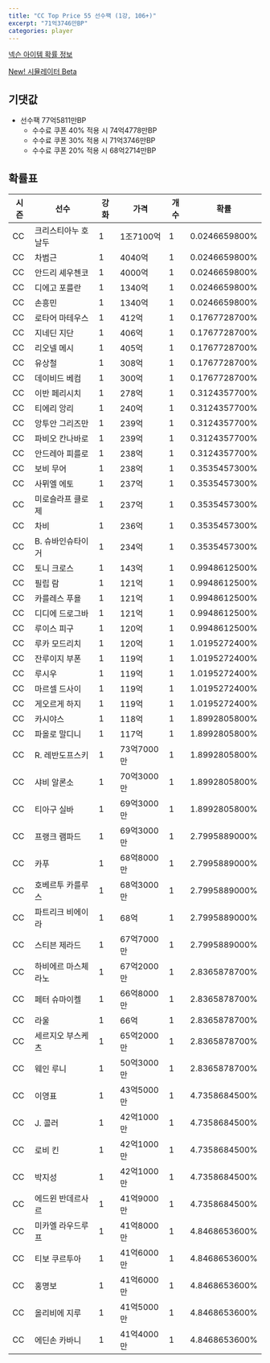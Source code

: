 ```yaml
---
title: "CC Top Price 55 선수팩 (1강, 106+)"
excerpt: "71억3746만BP"
categories: player
---
```

[넥슨 아이템 확률 정보](http://iteminfo.nexon.com/probability/fco?sn=7536)

[New! 시뮬레이터 Beta](/simulator/7536)
## 기댓값
- 선수팩 77억5811만BP
  - 수수료 쿠폰 40% 적용 시 74억4778만BP
  - 수수료 쿠폰 30% 적용 시 71억3746만BP
  - 수수료 쿠폰 20% 적용 시 68억2714만BP


## 확률표

|시즌|선수|강화|가격|개수|확률|
|---|---|---|---|---|---|
|CC|크리스티아누 호날두|1|1조7100억|1|0.0246659800%|
|CC|차범근|1|4040억|1|0.0246659800%|
|CC|안드리 셰우첸코|1|4000억|1|0.0246659800%|
|CC|디에고 포를란|1|1340억|1|0.0246659800%|
|CC|손흥민|1|1340억|1|0.0246659800%|
|CC|로타어 마테우스|1|412억|1|0.1767728700%|
|CC|지네딘 지단|1|406억|1|0.1767728700%|
|CC|리오넬 메시|1|405억|1|0.1767728700%|
|CC|유상철|1|308억|1|0.1767728700%|
|CC|데이비드 베컴|1|300억|1|0.1767728700%|
|CC|이반 페리시치|1|278억|1|0.3124357700%|
|CC|티에리 앙리|1|240억|1|0.3124357700%|
|CC|앙투안 그리즈만|1|239억|1|0.3124357700%|
|CC|파비오 칸나바로|1|239억|1|0.3124357700%|
|CC|안드레아 피를로|1|238억|1|0.3124357700%|
|CC|보비 무어|1|238억|1|0.3535457300%|
|CC|사뮈엘 에토|1|237억|1|0.3535457300%|
|CC|미로슬라프 클로제|1|237억|1|0.3535457300%|
|CC|차비|1|236억|1|0.3535457300%|
|CC|B. 슈바인슈타이거|1|234억|1|0.3535457300%|
|CC|토니 크로스|1|143억|1|0.9948612500%|
|CC|필립 람|1|121억|1|0.9948612500%|
|CC|카를레스 푸욜|1|121억|1|0.9948612500%|
|CC|디디에 드로그바|1|121억|1|0.9948612500%|
|CC|루이스 피구|1|120억|1|0.9948612500%|
|CC|루카 모드리치|1|120억|1|1.0195272400%|
|CC|잔루이지 부폰|1|119억|1|1.0195272400%|
|CC|루시우|1|119억|1|1.0195272400%|
|CC|마르셀 드사이|1|119억|1|1.0195272400%|
|CC|게오르게 하지|1|119억|1|1.0195272400%|
|CC|카시야스|1|118억|1|1.8992805800%|
|CC|파올로 말디니|1|117억|1|1.8992805800%|
|CC|R. 레반도프스키|1|73억7000만|1|1.8992805800%|
|CC|샤비 알론소|1|70억3000만|1|1.8992805800%|
|CC|티아구 실바|1|69억3000만|1|1.8992805800%|
|CC|프랭크 램파드|1|69억3000만|1|2.7995889000%|
|CC|카푸|1|68억8000만|1|2.7995889000%|
|CC|호베르투 카를루스|1|68억3000만|1|2.7995889000%|
|CC|파트리크 비에이라|1|68억|1|2.7995889000%|
|CC|스티븐 제라드|1|67억7000만|1|2.7995889000%|
|CC|하비에르 마스체라노|1|67억2000만|1|2.8365878700%|
|CC|페터 슈마이켈|1|66억8000만|1|2.8365878700%|
|CC|라울|1|66억|1|2.8365878700%|
|CC|세르지오 부스케츠|1|65억2000만|1|2.8365878700%|
|CC|웨인 루니|1|50억3000만|1|2.8365878700%|
|CC|이영표|1|43억5000만|1|4.7358684500%|
|CC|J. 콜러|1|42억1000만|1|4.7358684500%|
|CC|로비 킨|1|42억1000만|1|4.7358684500%|
|CC|박지성|1|42억1000만|1|4.7358684500%|
|CC|에드윈 반데르사르|1|41억9000만|1|4.7358684500%|
|CC|미카엘 라우드루프|1|41억8000만|1|4.8468653600%|
|CC|티보 쿠르투아|1|41억6000만|1|4.8468653600%|
|CC|홍명보|1|41억6000만|1|4.8468653600%|
|CC|올리비에 지루|1|41억5000만|1|4.8468653600%|
|CC|에딘손 카바니|1|41억4000만|1|4.8468653600%|
